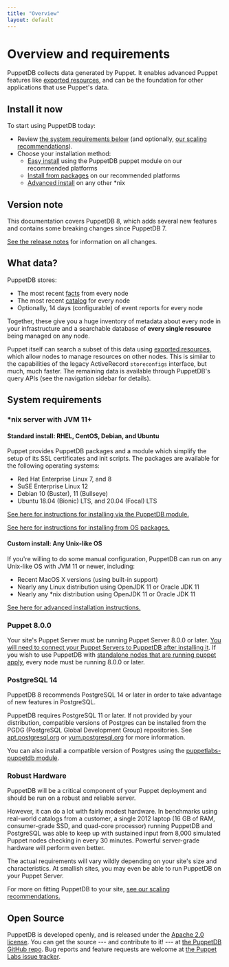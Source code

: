 ```yaml
---
title: "Overview"
layout: default
---
```


# Overview and requirements

[exported]: https://puppet.com/docs/puppet/latest/lang_exported.html
[connect]: ./connect_puppet_server.markdown
[apply]: ./connect_puppet_apply.markdown
[install_via_module]: ./install_via_module.markdown
[install_from_packages]: ./install_from_packages.markdown
[install_advanced]: ./install_from_source.markdown
[scaling]: ./scaling_recommendations.markdown
[facts]: https://puppet.com/docs/puppet/latest/lang_facts_and_builtin_vars.html
[catalog]: https://puppet.com/docs/puppet/latest/lang_summary.html#compilation-and-catalogs
[releasenotes]: ./release_notes.markdown
[github]: https://github.com/puppetlabs/puppetdb
[tracker]: https://tickets.puppetlabs.com/browse/PDB
[apt_pgdg]: https://apt.postgresql.org
[yum_pgdg]: https://yum.postgresql.org

PuppetDB collects data generated by Puppet. It enables advanced Puppet features
like [exported resources][exported], and can be the foundation for other
applications that use Puppet's data.

## Install it now

To start using PuppetDB today:

* Review [the system requirements below](#system-requirements) (and optionally,
  [our scaling recommendations][scaling]).
* Choose your installation method:
    * [Easy install][install_via_module] using the PuppetDB puppet module on our
      recommended platforms
    * [Install from packages][install_from_packages] on our recommended
      platforms
    * [Advanced install][install_advanced] on any other \*nix

## Version note

This documentation covers PuppetDB 8, which adds several new features and
contains some breaking changes since PuppetDB 7.

[See the release notes][releasenotes] for information on all
changes.


## What data?

PuppetDB stores:

* The most recent [facts][] from every node
* The most recent [catalog][] for every node
* Optionally, 14 days (configurable) of event reports for every node

Together, these give you a huge inventory of metadata about every node in your
infrastructure and a searchable database of **every single resource** being
managed on any node.

Puppet itself can search a subset of this data using
[exported resources][exported], which allow nodes to manage resources on other
nodes. This is similar to the capabilities of the legacy ActiveRecord
`storeconfigs` interface, but much, much faster. The remaining data is available
through PuppetDB's query APIs (see the navigation sidebar for details).

## System requirements

### \*nix server with JVM 11+

#### Standard install: RHEL, CentOS, Debian, and Ubuntu

Puppet provides PuppetDB packages and a module which simplify the
setup of its SSL certificates and init scripts. The packages are
available for the following operating systems:

* Red Hat Enterprise Linux 7, and 8
* SuSE Enterprise Linux 12
* Debian 10 (Buster), 11 (Bullseye)
* Ubuntu 18.04 (Bionic) LTS, and 20.04 (Focal) LTS

[See here for instructions for installing via the PuppetDB module.][install_via_module]

[See here for instructions for installing from OS packages.][install_from_packages]

#### Custom install: Any Unix-like OS

If you're willing to do some manual configuration, PuppetDB can run on
any Unix-like OS with JVM 11 or newer, including:

* Recent MacOS X versions (using built-in support)
* Nearly any Linux distribution using OpenJDK 11 or Oracle JDK 11
* Nearly any \*nix distribution using OpenJDK 11 or Oracle JDK 11

[See here for advanced installation instructions.][install_advanced]

### Puppet 8.0.0

Your site's Puppet Server must be running Puppet Server 8.0.0 or later.
[You will need to connect your Puppet Servers to PuppetDB after installing it][connect].
If you wish to use PuppetDB with
[standalone nodes that are running puppet apply][apply], every node
must be running 8.0.0 or later.

### PostgreSQL 14

PuppetDB 8 recommends PostgreSQL 14 or later in order to take advantage of new
features in PostgreSQL.

PuppetDB requires PostgreSQL 11 or later. If not provided by your
distribution, compatible versions of Postgres can be installed from the PGDG
(PostgreSQL Global Development Group) repositories. See
[apt.postgresql.org][apt_pgdg] or [yum.postgresql.org][yum_pgdg] for more
information.

You can also install a compatible version of Postgres using the
[puppetlabs-puppetdb module][install_via_module].

### Robust Hardware

PuppetDB will be a critical component of your Puppet deployment and should be
run on a robust and reliable server.

However, it can do a lot with fairly modest hardware. In benchmarks using
real-world catalogs from a customer, a single 2012 laptop (16 GB of RAM,
consumer-grade SSD, and quad-core processor) running PuppetDB and PostgreSQL was
able to keep up with sustained input from 8,000 simulated Puppet nodes checking
in every 30 minutes. Powerful server-grade hardware will perform even better.

The actual requirements will vary wildly depending on your site's size and
characteristics. At smallish sites, you may even be able to run PuppetDB on your
Puppet Server.

For more on fitting PuppetDB to your site, [see our scaling recommendations.][scaling]

## Open Source

PuppetDB is developed openly, and is released under the
[Apache 2.0 license](http://www.apache.org/licenses/LICENSE-2.0.html). You can
get the source --- and contribute to it! --- at
[the PuppetDB GitHub repo][github]. Bug reports and feature requests are welcome
at [the Puppet Labs issue tracker][tracker].

